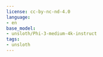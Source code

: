 ```yaml
---
license: cc-by-nc-nd-4.0
language:
- en
base_model:
- unsloth/Phi-3-medium-4k-instruct
tags:
- unsloth
---
```

